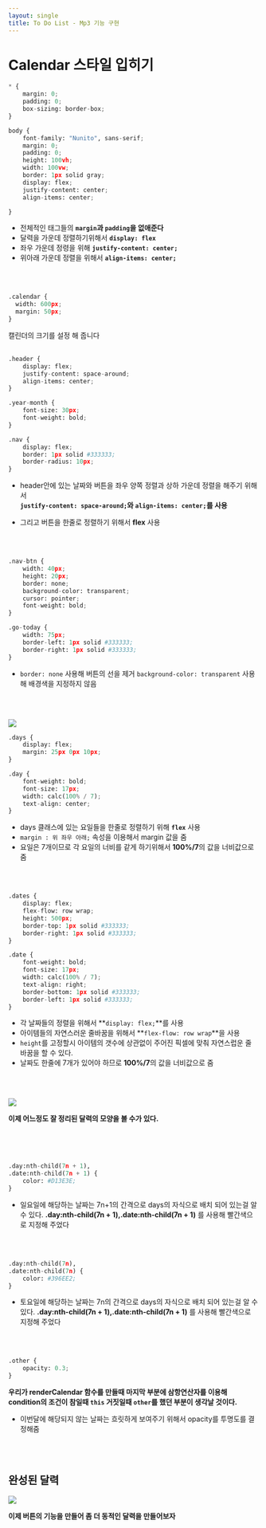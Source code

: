```yaml
---
layout: single
title: To Do List - Mp3 기능 구현 
---
```


# Calendar 스타일 입히기 

```python
* {
    margin: 0;
    padding: 0;
    box-sizing: border-box;
}

body {
    font-family: "Nunito", sans-serif;
    margin: 0;
    padding: 0;
    height: 100vh;
    width: 100vw;
    border: 1px solid gray;
    display: flex;
    justify-content: center;
    align-items: center;

}

```

+ 전체적인 태그들의 **`margin`과 `padding`을 없애준다**    
+ 달력을 가운데 정렬하기위해서 **`display: flex`**    
+ 좌우 가운데 정령을 위해 **`justify-content: center;`**
+ 위아래 가운데 정렬을 위해서 **`align-items: center;`** 
<br>
<br>

```python
.calendar {
  width: 600px;
  margin: 50px;
}
```


캘린더의 크기를 설정 해 줍니다 
<br>
<br>

```python
.header {
    display: flex;
    justify-content: space-around;
    align-items: center;
}

.year-month {
    font-size: 30px;
    font-weight: bold;
}

.nav {
    display: flex;
    border: 1px solid #333333;
    border-radius: 10px;
}
```

+ header안에 있는 날짜와 버튼을 좌우 양쪽 정렬과 상하 가운데 정렬을 해주기 위해서   
  **`justify-content: space-around;`와 `align-items: center;`를 사용**
   
+ 그리고 버튼을 한줄로 정렬하기 위해서 **flex** 사용 

<br>
<br>

```python
.nav-btn {
    width: 40px;
    height: 20px;
    border: none;
    background-color: transparent;
    cursor: pointer;
    font-weight: bold;
}

.go-today {
    width: 75px;
    border-left: 1px solid #333333;
    border-right: 1px solid #333333;
} 
```

+ `border: none` 사용해 버튼의 선을 제거 
  `background-color: transparent` 사용해 배경색을 지정하지 않음 
<br>
<br>

![](https://github.com/dony0720/dony0720.github.io/blob/master/image/%EC%BA%98%EB%A6%B0%EB%8D%94%20%EC%8A%A4%ED%83%80%EC%9D%BC%202.png)
<br>

```python
.days {
    display: flex;
    margin: 25px 0px 10px;
}

.day {
    font-weight: bold;
    font-size: 17px;
    width: calc(100% / 7);
    text-align: center;
}
```
+ days 클래스에 있는 요일들을 한줄로 정렬하기 위해 **`flex`** 사용 
+ `margin : 위 좌우 아래;` 속성을 이용해서 margin 값을 줌 
+ 요일은 7개이므로 각 요일의 너비를 같게 하기위해서 **100%/7**의 값을 너비값으로 줌 

<br>
<br>

```python
.dates {
    display: flex;
    flex-flow: row wrap;
    height: 500px;
    border-top: 1px solid #333333;
    border-right: 1px solid #333333;
}

.date {
    font-weight: bold;
    font-size: 17px;
    width: calc(100% / 7);
    text-align: right;
    border-bottom: 1px solid #333333;
    border-left: 1px solid #333333;
} 

```


+ 각 날짜들의 정렬을 위해서 **`display: flex;`**를 사용 
+ 아이템들의 자연스러운 줄바꿈을 위해서 **`flex-flow: row wrap`**을 사용 
+ `height`를 고정할시 아이템의 갯수에 상관없이 
  주어진 픽셀에 맞춰 자연스럽운 줄 바꿈을 할 수 있다. 
+ 날짜도 한줄에 7개가 있어야 하므로 **100%/7**의 값을 너비값으로 줌 

<br>
<br>

![](https://github.com/dony0720/dony0720.github.io/blob/master/image/%EC%BA%98%EB%A6%B0%EB%8D%94%20%EC%8A%A4%ED%83%80%EC%9D%BC%203.png) 
   
**이제 어느정도 잘 정리된 달력의 모양을 볼 수가 있다.**

<br>
<br>
<br>

```python
.day:nth-child(7n + 1),
.date:nth-child(7n + 1) {
    color: #D13E3E;
}
```

+ 일요일에 해당하는 날짜는 7n+1의 간격으로 days의 자식으로 배치 되어 있는걸 알 수 있다. 
  **.day:nth-child(7n + 1),.date:nth-child(7n + 1)** 를 사용해 빨간색으로 지정해 주었다
<br>
<br>

```python
.day:nth-child(7n),
.date:nth-child(7n) {
    color: #396EE2;
}
```


+ 토요일에 해당하는 날짜는 7n의 간격으로 days의 자식으로 배치 되어 있는걸 알 수 있다. 
  **.day:nth-child(7n + 1),.date:nth-child(7n + 1)** 를 사용해 빨간색으로 지정해 주었다
<br>
<br>

```python
.other {
    opacity: 0.3;
} 
```


**우리가 renderCalendar 함수를 만들때 마지막 부분에 삼항연산자를 이용해 
  condition의 조건이 참일때 `this` 거짓일때 `other`를 했던 부분이 생각날 것이다.**

+ 이번달에 해당되지 않는 날짜는 흐릿하게 보여주기 위해서 opacity를 투명도를 결정해줌 
<br>
<br>

## 완성된 달력 

![](https://github.com/dony0720/dony0720.github.io/blob/master/image/%EC%BA%98%EB%A6%AC%EB%8D%98%20%EC%8A%A4%ED%83%80%EC%9D%BC%204.png) 

**이제 버튼의 기능을 만들어 좀 더 동적인 달력을 만들어보자**
